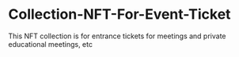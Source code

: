 # Collection-NFT-For-Event-Ticket
This NFT collection is for entrance tickets for meetings and private educational meetings, etc
